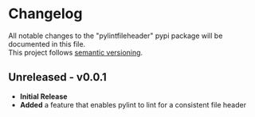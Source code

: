 # Changelog
All notable changes to the "pylintfileheader" pypi package will be documented in this file.  
This project follows [semantic versioning](https://semver.org/).

## Unreleased - v0.0.1
* **Initial Release**
* **Added** a feature that enables pylint to lint for a consistent file header
